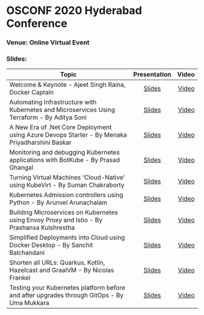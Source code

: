 # OSCONF 2020 Hyderabad Conference

### Venue: Online Virtual Event


### Slides:


| Topic        | Presentation          | Video  |
| ------------- |:-------------:| -----:|
| Welcome & Keynote - Ajeet Singh Raina, Docker Captain| [Slides](https://www.slideshare.net/ajeetraina/keynote-slides-ajeet-singh-raina-osconf-2020-hyderabad) | [Video]() |
| Automating Infrastructure with Kubernetes and Microservices Using Terraform - By Aditya Soni| [Slides](https://drive.google.com/file/d/1V5xvDeTEcOUpFX4oFpo3QN5piqirWC_n/view?usp=sharing) | [Video](https://www.youtube.com/watch?v=3xFlnAyPkas&t=10s) |
| A New Era of .Net Core Deployment using Azure Devops Starter - By Menaka Priyadharshini Baskar| [Slides]() | [Video](https://www.youtube.com/watch?v=p511GU-w8Js) |
| Monitoring and debugging Kubernetes applications with BotKube - By Prasad Ghangal| [Slides]() | [Video](https://www.youtube.com/watch?v=mZHxJjYNmKA) |
| Turning Virtual Machines 'Cloud-Native' using KubeVirt - By Suman Chakraborty| [Slides](https://www.slideshare.net/suchakra012/turning-virtual-machines-cloudnative-using-kubevirt) | [Video](https://www.youtube.com/watch?v=CWHtkLr98XI) |
| Kubernetes Admission controllers using Python - By Arunvel Arunachalam| [Slides]() | [Video]() |
| Building Microservices on Kubernetes using Envoy Proxy and Istio - By Prashansa Kulshrestha| [Slides](https://drive.google.com/file/d/1pV-tyIERYlbHGIyGDgckjGj7xQfxeWDV/view?usp=drivesdk) | [Video](https://www.youtube.com/watch?v=m4nfceVYssU) |
| Simplified Deployments into Cloud using Docker Desktop - By Sanchit Balchandani| [Slides](https://docs.google.com/presentation/d/1LXYiOow0t3K4SbUf3ul2SS7IrPnwo1l01ABH4VAqOrk/edit) | [Video](https://www.youtube.com/watch?v=8yHzEUg_mX4&t=275s) |
| Shorten all URLs: Quarkus, Kotlin, Hazelcast and GraalVM - By Nicolas Frankel| [Slides](https://www.slideshare.net/nfrankel/osconf-hyderabad-shorten-all-urls) | [Video](https://www.youtube.com/watch?v=rJ9erRb5Fg8) |
| Testing your Kubernetes platform before and after upgrades through GitOps - By Uma Mukkara | [Slides]() | [Video](https://www.youtube.com/watch?v=m3BSZTw9iXA) |


